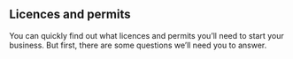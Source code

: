 ## Licences and permits

You can quickly find out what licences and permits you’ll need to start your business. But first, there are some questions we’ll need you to answer.
